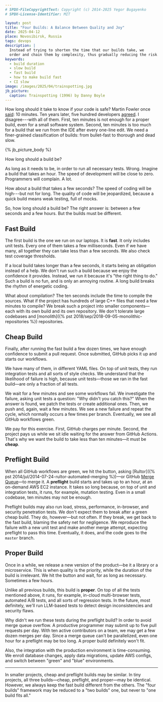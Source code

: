```yaml
---
# SPDX-FileCopyrightText: Copyright (c) 2014-2025 Yegor Bugayenko
# SPDX-License-Identifier: MIT

layout: post
title: "Four Builds: A Balance Between Quality and Joy"
date: 2025-04-12
place: Novosibirsk, Russia
tags: devops
description: |
  Instead of trying to shorten the time that our builds take, we
  order and chain them by complexity, thus gradually reducing the risk.
keywords:
  - build duration
  - slow build
  - fast build
  - how to make build fast
  - CI slow
image: /images/2025/04/trainspotting.jpg
jb_picture:
  caption: Trainspotting (1996) by Danny Boyle
---
```


How long should it take to know if your code is safe?
Martin Fowler once [said][Fowler]: 10 minutes.
Ten years later, five hundred developers [agreed][Hiltor].
I disagree---with all of them.
First, ten minutes is not enough for a proper build, even for a small software system.
Second, ten minutes is too much for a build that we run from the IDE after every one-line edit.
We need a finer-grained classification of builds: from bullet-fast to thorough and dead slow.

<!--more-->

{% jb_picture_body %}

How long should a build be?

As long as it needs to be, in order to run all necessary tests.
Wrong.
Imagine a build that takes an hour.
The speed of development will be close to zero.
Programmers will complain.
A lot.

How about a build that takes a few seconds?
The speed of coding will be high---but not for long.
The quality of code will be jeopardized, because a quick build means weak testing, full of mocks.

So, how long should a build be?
The right answer is: between a few seconds and a few hours.
But the builds must be different.

## Fast Build

The first build is the one we run on our laptops.
It is **fast**.
It only includes unit tests.
Every one of them takes a few milliseconds.
Even if we have many, all together they can take less than a few seconds.
We also check test coverage thresholds.

If a local build takes longer than a few seconds, it starts being an obligation instead of a help.
We don't run such a build because we enjoy the confidence it provides.
Instead, we run it because it's "the right thing to do."
Such a build is no fun, and is only an annoying routine.
A long build breaks the rhythm of energetic coding.

What about compilation?
The ten seconds include the time to compile the sources.
What if the project has hundreds of large C++ files that need a few minutes to compile?
We break such a project into smaller components—each with its own build and its own repository.
We don't tolerate large codebases and [monolith]({% pst 2018/sep/2018-09-05-monolithic-repositories %}) repositories.

## Cheap Build

Finally, after running the fast build a few dozen times, we have enough confidence to submit a pull request.
Once submitted, GitHub picks it up and starts our workflows.

We have many of them, in different YAML files.
On top of unit tests, they run integration tests and all sorts of style checks.
We understand that the likelihood of failure is high,
because unit tests—those we ran in the fast build—are only a fraction of all tests.

We wait for a few minutes and see some workflows fail.
We investigate the failure, asking unit tests a question: "Why didn't you catch this?"
When the answer is found, we patch the tests or create additional ones.
Then, we push and, again, wait a few minutes.
We see a new failure and repeat the cycle, which normally occurs a few times per branch.
Eventually, we see all GitHub workflows green.

We pay for this exercise.
First, GitHub charges per minute.
Second, the project pays us while we sit idle waiting for the answer from GitHub Actions.
That's why we want the build to take less than ten minutes—it must be **cheap**.

## Preflight Build

When all GitHub workflows are green, we hit the button, asking [Rultor]({% pst 2014/jul/2014-07-24-rultor-automated-merging %})—or GitHub [Merge Queue][Queue]—to merge it.
A **preflight** build starts and takes up to an hour, at an on-demand AWS EC2 instance.
It takes so long because, on top of unit and integration tests, it runs, for example, mutation testing.
Even in a small codebase, ten minutes may not be enough.

Preflight builds may also run load, stress, performance, in-browser, and security penetration tests.
We don't expect them to break after a green cheap build.
They do, however—but not often.
If they break, we get back to the fast build, blaming the safety net for negligence.
We reproduce the failure with a new unit test and make another merge attempt, expecting preflight to pass this time.
Eventually, it does, and the code goes to the `master` branch.

## Proper Build

Once in a while, we release a new version of the product—be it a library or a microservice.
This is when quality is the priority, while the duration of the build is irrelevant.
We hit the button and wait, for as long as necessary.
Sometimes a few hours.

Unlike all previous builds, this build is **proper**.
On top of all the tests mentioned above, it runs, for example, in-cloud multi-browser tests, automated A/B tests, and all sorts of regression tests.
In the future, most definitely, we'll run LLM-based tests to detect design inconsistencies and security flaws.

Why didn't we run these tests during the preflight build?
In order to avoid merge queue overflow.
A productive programmer may submit up to five pull requests per day.
With ten active contributors on a team, we may get a few dozen merges per day.
Since a merge queue can't be parallelized, even one hour for a preflight may be too long.
A proper build definitely won't fit.

Also, the integration with the production environment is time-consuming.
We enroll database changes, apply data migrations, update AWS configs, and switch between "green" and "blue" environments.

<hr/>

In smaller projects, cheap and preflight builds may be similar.
In tiny projects, all three builds—cheap, preflight, and proper—may be identical.
However, we always keep the fast build different from the others.
The "four builds" framework may be reduced to a "two builds" one, but never to "one build fits all."


[Fowler]: http://martinfowler.com/articles/continuousIntegration.html
[Hiltor]: https://doi.org/10.1145/3106237.3106270
[Queue]: https://docs.github.com/en/repositories/configuring-branches-and-merges-in-your-repository/configuring-pull-request-merges/managing-a-merge-queue

